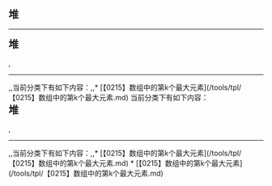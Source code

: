 <div style="font-size: 20px; margin-bottom: 15px; font-weight: bold;">堆</div>
<hr style="height: 1px; margin: 1em 0px;" />
<div style="font-size: 20px; margin-bottom: 15px; font-weight: bold;">堆</div>,<hr style="height: 1px; margin: 1em 0px;" />,,当前分类下有如下内容：,,* [【0215】数组中的第k个最大元素](/tools/tpl/【0215】数组中的第k个最大元素.md)
当前分类下有如下内容：
<div style="font-size: 20px; margin-bottom: 15px; font-weight: bold;">堆</div>,<hr style="height: 1px; margin: 1em 0px;" />,,当前分类下有如下内容：,,* [【0215】数组中的第k个最大元素](/tools/tpl/【0215】数组中的第k个最大元素.md)
* [【0215】数组中的第k个最大元素](/tools/tpl/【0215】数组中的第k个最大元素.md)